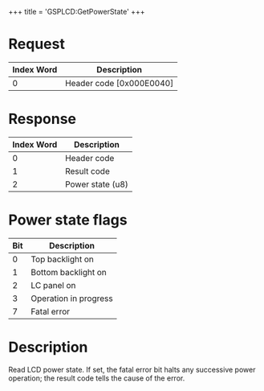 +++
title = 'GSPLCD:GetPowerState'
+++

# Request

| Index Word | Description                |
|------------|----------------------------|
| 0          | Header code \[0x000E0040\] |

# Response

| Index Word | Description      |
|------------|------------------|
| 0          | Header code      |
| 1          | Result code      |
| 2          | Power state (u8) |

# Power state flags

| Bit | Description           |
|-----|-----------------------|
| 0   | Top backlight on      |
| 1   | Bottom backlight on   |
| 2   | LC panel on           |
| 3   | Operation in progress |
| 7   | Fatal error           |

# Description

Read LCD power state. If set, the fatal error bit halts any successive power operation; the result code tells the cause of the error.
